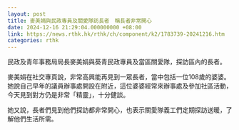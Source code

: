```yaml
---
layout: post
title: 麥美娟與民政專員及關愛隊訪長者　稱長者非常開心
date: 2024-12-16 21:29:04.000000000 +08:00
link: https://news.rthk.hk/rthk/ch/component/k2/1783739-20241216.htm
categories: rthk
---
```


民政及青年事務局局長麥美娟與葵青民政專員及當區關愛隊，探訪區內的長者。

麥美娟在社交專頁說，非常高興能再見到一眾長者，當中包括一位108歲的婆婆。她說自己早年的議員辦事處開設在附近，這位婆婆經常來辦事處及參加社區活動，今天見到對方仍是非常「精靈」，十分健談。

她又說，長者們見到他們探訪都非常開心，也表示關愛隊義工們定期探訪送暖，了解他們生活所需。
